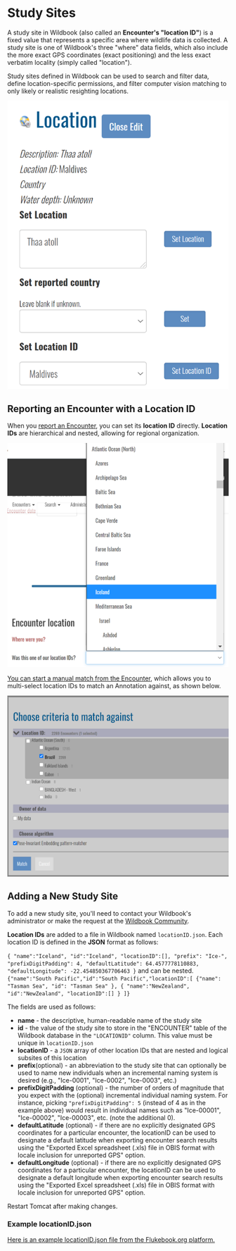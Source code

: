 # Study Sites

A study site in Wildbook (also called an **Encounter's "location ID"**) is a fixed value that represents a specific area where wildlife data is collected. A study site is one of Wildbook's three "where" data fields, which also include the more exact GPS coordinates (exact positioning) and the less exact verbatim locality (simply called "location").

Study sites defined in Wildbook can be used to search and filter data, define location-specific permissions, and filter computer vision matching to only likely or realistic resighting locations.

![encounter Location ID](../assets/images/wb-encounter-locations.png)

## Reporting an Encounter with a Location ID

When you [report an Encounter](https://wildbook.docs.wildme.org/data/report-an-encounter/), you can set its **location ID** directly. **Location IDs** are hierarchical and nested, allowing for regional organization.

![encounter Location ID](../assets/images/wb-submit-locationid.png)

[You can start a manual match from the Encounter](https://wildbook.docs.wildme.org/data/matching-process/#manually-starting-a-match), which allows you to multi-select location IDs to match an Annotation against, as shown below.

![match Criteria](../assets/images/wb-encounter-customalg.png)

## Adding a New Study Site

To add a new study site, you'll need to contact your Wildbook's administrator or make the request at the [Wildbook Community](https://community.wildme.org).

**Location IDs** are added to a file in Wildbook named `locationID.json`. Each location ID is defined in the **JSON** format as follows:

`{ "name":"Iceland", "id":"Iceland", "locationID":[], "prefix": "Ice-", "prefixDigitPadding": 4, "defaultLatitude": 64.4577778110883, "defaultLongitude": -22.454850367706463 }`
and can be nested.
`{"name":"South Pacific","id":"South Pacific","locationID":[ {"name": "Tasman Sea", "id": "Tasman Sea" }, { "name":"NewZealand", "id":"NewZealand", "locationID":[] } ]}`

The fields are used as follows:

* **name** \- the descriptive\, human\-readable name of the study site
* **id** \- the value of the study site to store in the "ENCOUNTER" table of the Wildbook database in the `"LOCATIONID"` column. This value must be unique in `locationID.json`
* **locationID** \- a `JSON` array of other location IDs that are nested and logical subsites of this location
* **prefix**(optional) - an abbreviation to the study site that can optionally be used to name new individuals when an incremental naming system is desired (e.g., "Ice-0001", "Ice-0002", "Ice-0003", etc.)
* **prefixDigitPadding** (optional) - the number of orders of magnitude that you expect with the (optional) incremental individual naming system. For instance, picking `"prefixDigitPadding": 5` (instead of 4 as in the example above) would result in individual names such as "Ice-00001", "Ice-00002", "Ice-00003", etc. (note the additional 0).
* **defaultLatitude** (optional) - if there are no explicitly designated GPS coordinates for a particular encounter, the locationID can be used to designate a default latitude when exporting encounter search results using the "Exported Excel spreadsheet (.xls) file in OBIS format with locale inclusion for unreported GPS" option.
* **defaultLongitude** (optional) - if there are no explicitly designated GPS coordinates for a particular encounter, the locationID can be used to designate a default longitude when exporting encounter search results using the "Exported Excel spreadsheet (.xls) file in OBIS format with locale inclusion for unreported GPS" option.

Restart Tomcat after making changes.

### Example locationID.json

[Here is an example locationID.json file from the Flukebook.org platform.](https://github.com/WildMeOrg/Wildbook/blob/flukebook/src/main/resources/bundles/locationID.json)